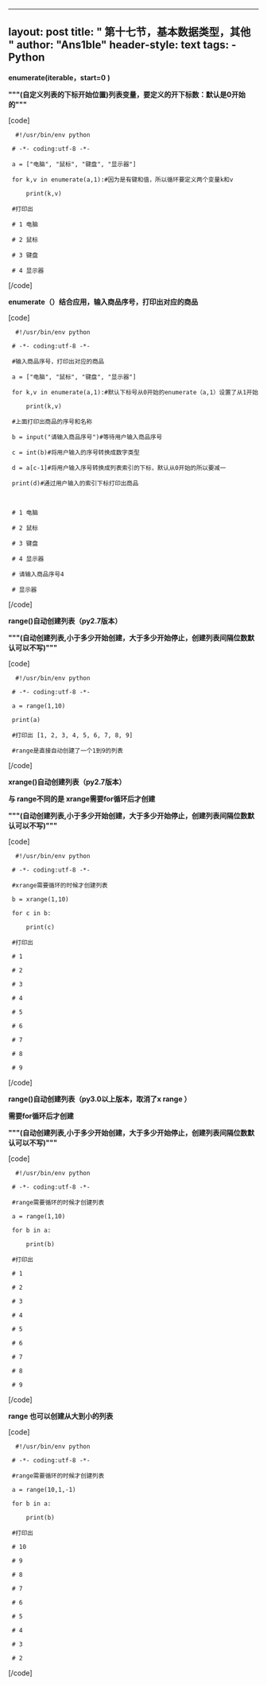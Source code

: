 
---
layout: post
title: " 第十七节，基本数据类型，其他 "
author: "Ans1ble"
header-style: text
tags:
      - Python
---


**enumerate(iterable，start=0  )**

**"""(自定义列表的下标开始位置)列表变量，要定义的开下标数：默认是0开始的"""**

[code]

      #!/usr/bin/env python
     # -*- coding:utf-8 -*-
     a = ["电脑", "鼠标", "键盘", "显示器"]
     for k,v in enumerate(a,1):#因为是有键和值，所以循环要定义两个变量k和v
         print(k,v)
     #打印出
     # 1 电脑
     # 2 鼠标
     # 3 键盘
     # 4 显示器
[/code]

**enumerate（）结合应用，输入商品序号，打印出对应的商品**

[code]

      #!/usr/bin/env python
     # -*- coding:utf-8 -*-
     #输入商品序号，打印出对应的商品
     a = ["电脑", "鼠标", "键盘", "显示器"]
     for k,v in enumerate(a,1):#默认下标号从0开始的enumerate（a,1）设置了从1开始
         print(k,v)
     #上面打印出商品的序号和名称
     b = input("请输入商品序号")#等待用户输入商品序号
     c = int(b)#将用户输入的序号转换成数字类型
     d = a[c-1]#将用户输入序号转换成列表索引的下标，默认从0开始的所以要减一
     print(d)#通过用户输入的索引下标打印出商品
     
     # 1 电脑
     # 2 鼠标
     # 3 键盘
     # 4 显示器
     # 请输入商品序号4
     # 显示器
[/code]

  **range()自动创建列表（py2.7版本）**

**"""(自动创建列表,小于多少开始创建，大于多少开始停止，创建列表间隔位数默认可以不写)"""**

[code]

      #!/usr/bin/env python
     # -*- coding:utf-8 -*-
     a = range(1,10)
     print(a)
     #打印出 [1, 2, 3, 4, 5, 6, 7, 8, 9]
     #range是直接自动创建了一个1到9的列表
[/code]

**xrange()自动创建列表（py2.7版本）**

**与 **range不同的是 **xrange需要for循环后才创建******

**"""(自动创建列表,小于多少开始创建，大于多少开始停止，创建列表间隔位数默认可以不写)"""**

[code]

      #!/usr/bin/env python
     # -*- coding:utf-8 -*-
     #xrange需要循环的时候才创建列表
     b = xrange(1,10)
     for c in b:
         print(c)
     #打印出
     # 1
     # 2
     # 3
     # 4
     # 5
     # 6
     # 7
     # 8
     # 9
[/code]

  
**range()自动创建列表（py3.0以上版本，取消了x **range** ）**

**需要for循环后才创建**

**"""(自动创建列表,小于多少开始创建，大于多少开始停止，创建列表间隔位数默认可以不写)"""**

[code]

      #!/usr/bin/env python
     # -*- coding:utf-8 -*-
     #range需要循环的时候才创建列表
     a = range(1,10)
     for b in a:
         print(b)
     #打印出
     # 1
     # 2
     # 3
     # 4
     # 5
     # 6
     # 7
     # 8
     # 9
[/code]

**range 也可以创建从大到小的列表**

[code]

      #!/usr/bin/env python
     # -*- coding:utf-8 -*-
     #range需要循环的时候才创建列表
     a = range(10,1,-1)
     for b in a:
         print(b)
     #打印出
     # 10
     # 9
     # 8
     # 7
     # 6
     # 5
     # 4
     # 3
     # 2
[/code]



